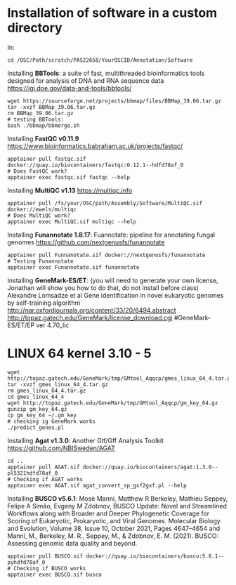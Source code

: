 # Installation of software in a custom directory

In:
```
cd /OSC/Path/scratch/PAS22658/YourOSCID/Annotation/Software
```

Installing **BBTools**: a suite of fast, multithreaded bioinformatics tools designed for analysis of DNA and RNA sequence data https://jgi.doe.gov/data-and-tools/bbtools/
```
wget https://sourceforge.net/projects/bbmap/files/BBMap_39.06.tar.gz
tar -xvzf BBMap_39.06.tar.gz
rm BBMap_39.06.tar.gz
# testing BBTools:
bash ./bbmap/bbmerge.sh
```

Installing **FastQC v0.11.9** https://www.bioinformatics.babraham.ac.uk/projects/fastqc/
```
apptainer pull fastqc.sif docker://quay.io/biocontainers/fastqc:0.12.1--hdfd78af_0
# Does FastQC work?
apptainer exec fastqc.sif fastqc --help
```

Installing **MultiQC v1.13** https://multiqc.info
```
apptainer pull /fs/your/OSC/path/Assembly/Software/MultiQC.sif docker://ewels/multiqc
# Does MultiQC work?
apptainer exec MultiQC.sif multiqc --help
```

Installing **Funannotate 1.8.17**: Fuannotate: pipeline for annotating fungal genomes https://github.com/nextgenusfs/funannotate
```
apptainer pull Funnanotate.sif docker://nextgenusfs/funannotate
# Testing Funannotate
apptainer exec Funannotate.sif funannotate
```

Installing **GeneMark-ES/ET**: (you will need to generate your own license, Jonathan will show you how to do that, do not install before class) Alexandre Lomsadze et al Gene identification in novel eukaryotic genomes by self-training algorithm http://nar.oxfordjournals.org/content/33/20/6494.abstract  http://topaz.gatech.edu/GeneMark/license_download.cgi
#GeneMark-ES/ET/EP ver 4.70_lic
# LINUX 64 kernel 3.10 - 5
```
wget http://topaz.gatech.edu/GeneMark/tmp/GMtool_Aqqcp/gmes_linux_64_4.tar.gz
tar -xvzf gmes_linux_64_4.tar.gz
rm gmes_linux_64_4.tar.gz
cd gmes_linux_64_4
wget http://topaz.gatech.edu/GeneMark/tmp/GMtool_Aqqcp/gm_key_64.gz
gunzip gm_key_64.gz
cp gm_key_64 ~/.gm_key
# checking ig GeneMark works
./predict_genes.pl
```

Installing **Agat v1.3.0**: Another Gtf/Gff Analysis Toolkit https://github.com/NBISweden/AGAT
```
cd ..
apptainer pull AGAT.sif docker://quay.io/biocontainers/agat:1.3.0--pl5321hdfd78af_0
# Checking if AGAT works
apptainer exec AGAT.sif agat_convert_sp_gxf2gxf.pl --help
```

Installing **BUSCO v5.6.1**: Mosè Manni, Matthew R Berkeley, Mathieu Seppey, Felipe A Simão, Evgeny M Zdobnov, BUSCO Update: Novel and Streamlined Workflows along with Broader and Deeper Phylogenetic Coverage for Scoring of Eukaryotic, Prokaryotic, and Viral Genomes. Molecular Biology and Evolution, Volume 38, Issue 10, October 2021, Pages 4647–4654 and Manni, M., Berkeley, M. R., Seppey, M., & Zdobnov, E. M. (2021). BUSCO: Assessing genomic data quality and beyond.
```
apptainer pull BUSCO.sif docker://quay.io/biocontainers/busco:5.6.1--pyhdfd78af_0
# Checking if BUSCO works
apptainer exec BUSCO.sif busco
```
